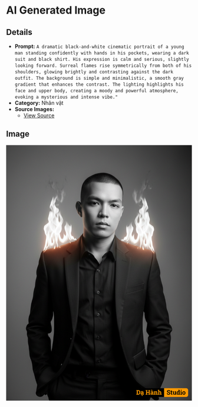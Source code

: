 # AI Generated Image

## Details
- **Prompt:** `A dramatic black-and-white cinematic portrait of a young man standing confidently with hands in his pockets, wearing a dark suit and black shirt. His expression is calm and serious, slightly looking forward. Surreal flames rise symmetrically from both of his shoulders, glowing brightly and contrasting against the dark outfit. The background is simple and minimalistic, a smooth gray gradient that enhances the contrast. The lighting highlights his face and upper body, creating a moody and powerful atmosphere, evoking a mysterious and intense vibe."`
- **Category:** Nhân vật
- **Source Images:**
  - [View Source](https://raw.githubusercontent.com/lenzcomvth/ImageLibrary/main/Male.png)

## Image
![AI Generated Image](./image-2025-10-06T21-24-19-328Z-3i4mo.png)